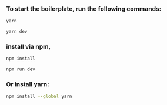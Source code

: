 ### To start the boilerplate, run the following commands:

```bash
yarn

yarn dev
```

### install via npm,

```bash
npm install

npm run dev
```

### Or install yarn:

```bash
npm install --global yarn
```
